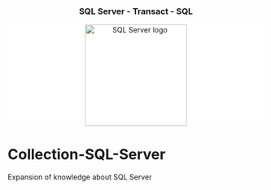 <h3 align="center">SQL Server - Transact - SQL</h3>
<p align="center" style="background-color:white">
  <img src="https://miro.medium.com/v2/resize:fit:1358/1*IPQQpv-3n2Lj6B0cmTiUEw.png"
            width="200"
            alt="SQL Server logo"
          />
</p>

# Collection-SQL-Server

Expansion of knowledge about SQL Server



